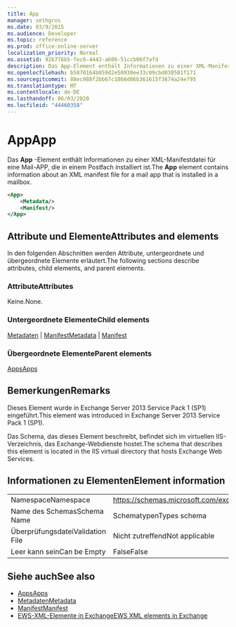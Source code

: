 ```yaml
---
title: App
manager: sethgros
ms.date: 03/9/2015
ms.audience: Developer
ms.topic: reference
ms.prod: office-online-server
localization_priority: Normal
ms.assetid: 92b776b5-fec6-4443-a606-51ccb06f7afd
description: Das App-Element enthält Informationen zu einer XML-Manifestdatei für eine Mail-APP, die in einem Postfach installiert ist.
ms.openlocfilehash: b5870164b059d2e50930ee33c09cbd030501f171
ms.sourcegitcommit: 88ec988f2bb67c1866d06b361615f3674a24e795
ms.translationtype: MT
ms.contentlocale: de-DE
ms.lasthandoff: 06/03/2020
ms.locfileid: "44460358"
---
```

# <a name="app"></a><span data-ttu-id="accd7-103">App</span><span class="sxs-lookup"><span data-stu-id="accd7-103">App</span></span>

<span data-ttu-id="accd7-104">Das **App** -Element enthält Informationen zu einer XML-Manifestdatei für eine Mail-APP, die in einem Postfach installiert ist.</span><span class="sxs-lookup"><span data-stu-id="accd7-104">The **App** element contains information about an XML manifest file for a mail app that is installed in a mailbox.</span></span> 
  
```XML
<App>
    <Metadata/>
    <Manifest/>
</App>
```

## <a name="attributes-and-elements"></a><span data-ttu-id="accd7-105">Attribute und Elemente</span><span class="sxs-lookup"><span data-stu-id="accd7-105">Attributes and elements</span></span>

<span data-ttu-id="accd7-106">In den folgenden Abschnitten werden Attribute, untergeordnete und übergeordnete Elemente erläutert.</span><span class="sxs-lookup"><span data-stu-id="accd7-106">The following sections describe attributes, child elements, and parent elements.</span></span>
  
### <a name="attributes"></a><span data-ttu-id="accd7-107">Attribute</span><span class="sxs-lookup"><span data-stu-id="accd7-107">Attributes</span></span>

<span data-ttu-id="accd7-108">Keine.</span><span class="sxs-lookup"><span data-stu-id="accd7-108">None.</span></span>
  
### <a name="child-elements"></a><span data-ttu-id="accd7-109">Untergeordnete Elemente</span><span class="sxs-lookup"><span data-stu-id="accd7-109">Child elements</span></span>

<span data-ttu-id="accd7-110">[Metadaten](metadata-ex15websvcsotherref.md)  |  [Manifest](manifest.md)</span><span class="sxs-lookup"><span data-stu-id="accd7-110">[Metadata](metadata-ex15websvcsotherref.md) | [Manifest](manifest.md)</span></span>
  
### <a name="parent-elements"></a><span data-ttu-id="accd7-111">Übergeordnete Elemente</span><span class="sxs-lookup"><span data-stu-id="accd7-111">Parent elements</span></span>

[<span data-ttu-id="accd7-112">Apps</span><span class="sxs-lookup"><span data-stu-id="accd7-112">Apps</span></span>](apps.md)
  
## <a name="remarks"></a><span data-ttu-id="accd7-113">Bemerkungen</span><span class="sxs-lookup"><span data-stu-id="accd7-113">Remarks</span></span>

<span data-ttu-id="accd7-114">Dieses Element wurde in Exchange Server 2013 Service Pack 1 (SP1) eingeführt.</span><span class="sxs-lookup"><span data-stu-id="accd7-114">This element was introduced in Exchange Server 2013 Service Pack 1 (SP1).</span></span>
  
<span data-ttu-id="accd7-115">Das Schema, das dieses Element beschreibt, befindet sich im virtuellen IIS-Verzeichnis, das Exchange-Webdienste hostet.</span><span class="sxs-lookup"><span data-stu-id="accd7-115">The schema that describes this element is located in the IIS virtual directory that hosts Exchange Web Services.</span></span>
  
## <a name="element-information"></a><span data-ttu-id="accd7-116">Informationen zu Elementen</span><span class="sxs-lookup"><span data-stu-id="accd7-116">Element information</span></span>

|||
|:-----|:-----|
|<span data-ttu-id="accd7-117">Namespace</span><span class="sxs-lookup"><span data-stu-id="accd7-117">Namespace</span></span>  <br/> |https://schemas.microsoft.com/exchange/services/2006/types  <br/> |
|<span data-ttu-id="accd7-118">Name des Schemas</span><span class="sxs-lookup"><span data-stu-id="accd7-118">Schema Name</span></span>  <br/> |<span data-ttu-id="accd7-119">Schematypen</span><span class="sxs-lookup"><span data-stu-id="accd7-119">Types schema</span></span>  <br/> |
|<span data-ttu-id="accd7-120">Überprüfungsdatei</span><span class="sxs-lookup"><span data-stu-id="accd7-120">Validation File</span></span>  <br/> |<span data-ttu-id="accd7-121">Nicht zutreffend</span><span class="sxs-lookup"><span data-stu-id="accd7-121">Not applicable</span></span>  <br/> |
|<span data-ttu-id="accd7-122">Leer kann sein</span><span class="sxs-lookup"><span data-stu-id="accd7-122">Can be Empty</span></span>  <br/> |<span data-ttu-id="accd7-123">False</span><span class="sxs-lookup"><span data-stu-id="accd7-123">False</span></span>  <br/> |
   
## <a name="see-also"></a><span data-ttu-id="accd7-124">Siehe auch</span><span class="sxs-lookup"><span data-stu-id="accd7-124">See also</span></span>

- [<span data-ttu-id="accd7-125">Apps</span><span class="sxs-lookup"><span data-stu-id="accd7-125">Apps</span></span>](apps.md)
- [<span data-ttu-id="accd7-126">Metadaten</span><span class="sxs-lookup"><span data-stu-id="accd7-126">Metadata</span></span>](metadata-ex15websvcsotherref.md)
- [<span data-ttu-id="accd7-127">Manifest</span><span class="sxs-lookup"><span data-stu-id="accd7-127">Manifest</span></span>](manifest.md)
- [<span data-ttu-id="accd7-128">EWS-XML-Elemente in Exchange</span><span class="sxs-lookup"><span data-stu-id="accd7-128">EWS XML elements in Exchange</span></span>](ews-xml-elements-in-exchange.md)

